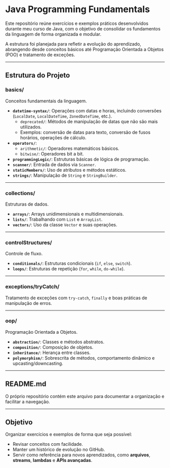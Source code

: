 # Java Programming Fundamentals

Este repositório reúne exercícios e exemplos práticos desenvolvidos durante meu curso de Java, com o objetivo de consolidar os fundamentos da linguagem de forma organizada e modular.

A estrutura foi planejada para refletir a evolução do aprendizado, abrangendo desde conceitos básicos até Programação Orientada a Objetos (POO) e tratamento de exceções.

---

## Estrutura do Projeto

### basics/
Conceitos fundamentais da linguagem.

- **`datetime-syntax/`**: Operações com datas e horas, incluindo conversões (`LocalDate`, `LocalDateTime`, `ZonedDateTime`, etc.).
  - `deprecated/`: Métodos de manipulação de datas que não são mais utilizados.
  - Exemplos: conversão de datas para texto, conversão de fusos horários, operações de cálculo.
- **`operators/`**:
  - `arithmetic/`: Operadores matemáticos básicos.
  - `bitwise/`: Operadores bit a bit.
- **`programmingLogic/`**: Estruturas básicas de lógica de programação.
- **`scanner/`**: Entrada de dados via `Scanner`.
- **`staticMembers/`**: Uso de atributos e métodos estáticos.
- **`strings/`**: Manipulação de `String` e `StringBuilder`.

---

### collections/
Estruturas de dados.

- **`arrays/`**: Arrays unidimensionais e multidimensionais.
- **`lists/`**: Trabalhando com `List` e `ArrayList`.
- **`vectors/`**: Uso da classe `Vector` e suas operações.

---

### controlStructures/
Controle de fluxo.

- **`conditionals/`**: Estruturas condicionais (`if`, `else`, `switch`).
- **`loops/`**: Estruturas de repetição (`for`, `while`, `do-while`).

---

### exceptions/tryCatch/
Tratamento de exceções com `try-catch`, `finally` e boas práticas de manipulação de erros.

---

### oop/
Programação Orientada a Objetos.

- **`abstraction/`**: Classes e métodos abstratos.
- **`composition/`**: Composição de objetos.
- **`inheritance/`**: Herança entre classes.
- **`polymorphism/`**: Sobrescrita de métodos, comportamento dinâmico e upcasting/downcasting.

---

## README.md
O próprio repositório contém este arquivo para documentar a organização e facilitar a navegação.

---

## Objetivo
Organizar exercícios e exemplos de forma que seja possível:

- Revisar conceitos com facilidade.
- Manter um histórico de evolução no GitHub.
- Servir como referência para novos aprendizados, como **arquivos**, **streams**, **lambdas** e **APIs avançadas**.
